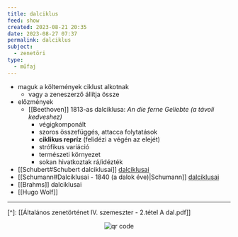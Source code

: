 ```yaml
---
title: dalciklus
feed: show
created: 2023-08-21 20:35
date: 2023-08-27 07:37
permalink: dalciklus
subject:
  - zenetöri
type:
  - műfaj
---
```


- maguk a költemények ciklust alkotnak
	- vagy a zeneszerző állítja össze
- előzmények
	- [[Beethoven]] 1813-as dalciklusa: *An die ferne Geliebte* *(a távoli kedveshez)*
		- végigkomponált
		- szoros összefüggés, attacca folytatások
		- **ciklikus repríz** (felidézi a végén az elejét)
		- strófikus variáció
		- természeti környezet
		- sokan hivatkoztak rá/idézték
- [[Schubert#Schubert dalciklusai]] [dalciklusai](Schubert)
- [[Schumann#Dalciklusai - 1840 (a dalok éve)|Schumann]] [dalciklusai](Schumann)
- [[Brahms]] dalciklusai
- [[Hugo Wolf]]

---
[^]: [[Általános zenetörténet IV. szemeszter - 2.tétel A dal.pdf]]



<p style="text-align: center;"><img src="https://chart.googleapis.com/chart?cht=qr&chl=https://notes.andrasdenes.com/dalciklus&chs=180x180&choe=UTF-8&chld=L|2" alt="qr code"></p>

